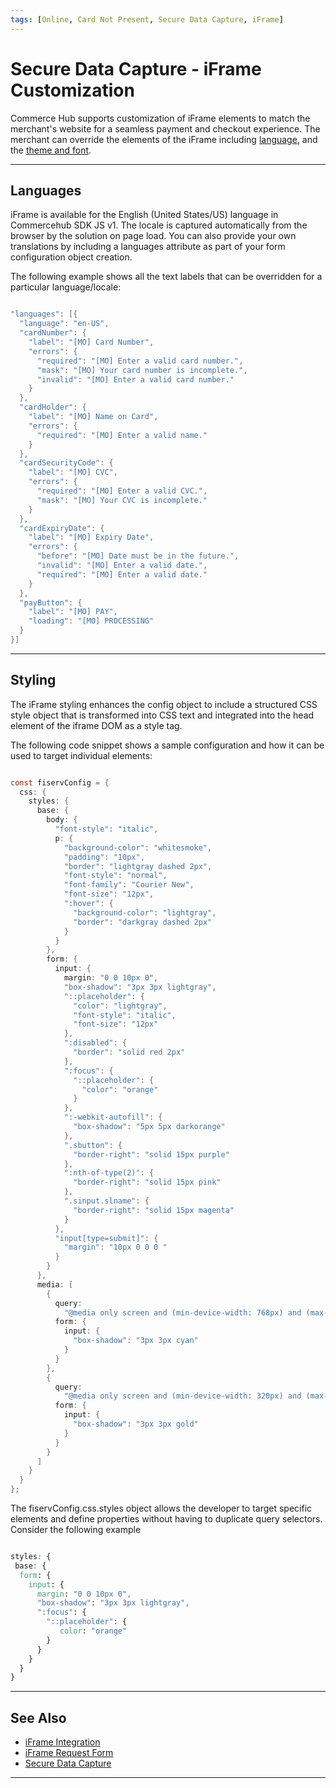 ```yaml
---
tags: [Online, Card Not Present, Secure Data Capture, iFrame]
---
```


# Secure Data Capture - iFrame Customization

Commerce Hub supports customization of iFrame elements to match the merchant's website for a seamless payment and checkout experience. The merchant can override the elements of the iFrame including [language](#languages), and the [theme and font](#theme-and-font).

---

## Languages

iFrame is available for the English (United States/US) language in Commercehub SDK JS v1. The locale is captured automatically from the browser by the solution on page load. You can also provide your own translations by including a languages attribute as part of your form configuration object creation.

The following example shows all the text labels that can be overridden for a particular language/locale:

```java

"languages": [{
  "language": "en-US",
  "cardNumber": {
    "label": "[MO] Card Number",
    "errors": {
      "required": "[MO] Enter a valid card number.",
      "mask": "[MO] Your card number is incomplete.",
      "invalid": "[MO] Enter a valid card number."
    }
  },
  "cardHolder": {
    "label": "[MO] Name on Card",
    "errors": {
      "required": "[MO] Enter a valid name."
    }
  },
  "cardSecurityCode": {
    "label": "[MO] CVC",
    "errors": {
      "required": "[MO] Enter a valid CVC.",
      "mask": "[MO] Your CVC is incomplete."
    }
  },
  "cardExpiryDate": {
    "label": "[MO] Expiry Date",
    "errors": {
      "before": "[MO] Date must be in the future.",
      "invalid": "[MO] Enter a valid date.",
      "required": "[MO] Enter a valid date."
    }
  },
  "payButton": {
    "label": "[MO] PAY",
    "loading": "[MO] PROCESSING"
  }
}]

```

---

## Styling

The iFrame styling enhances the config object to include a structured CSS style object that is transformed into CSS text and integrated into the head element of the iframe DOM as a style tag. 

The following code snippet shows a sample configuration and how it can be used to target individual elements:

```java

const fiservConfig = {
  css: {
    styles: {
      base: {
        body: {
          "font-style": "italic",
          p: {
            "background-color": "whitesmoke",
            "padding": "10px",
            "border": "lightgray dashed 2px",
            "font-style": "normal",
            "font-family": "Courier New",
            "font-size": "12px",
            ":hover": {
              "background-color": "lightgray",
              "border": "darkgray dashed 2px"
            }
          }
        },
        form: {
          input: {
            margin: "0 0 10px 0",
            "box-shadow": "3px 3px lightgray",
            "::placeholder": {
              "color": "lightgray",
              "font-style": "italic",
              "font-size": "12px"
            },
            ":disabled": {
              "border": "solid red 2px"
            },
            ":focus": {
              "::placeholder": {
                "color": "orange"
              }
            },
            ":-webkit-autofill": {
              "box-shadow": "5px 5px darkorange"
            },
            ".sbutton": {
              "border-right": "solid 15px purple"
            },
            ":nth-of-type(2)": {
              "border-right": "solid 15px pink"
            },
            ".sinput.slname": {
              "border-right": "solid 15px magenta"
            }
          },
          "input[type=submit]": {
            "margin": "10px 0 0 0 "
          }
        }
      },
      media: [
        {
          query:
            "@media only screen and (min-device-width: 768px) and (max-device-width: 1024px) and (-webkit-min-device-pixel-ratio: 1)",
          form: {
            input: {
              "box-shadow": "3px 3px cyan"
            }
          }
        },
        {
          query:
            "@media only screen and (min-device-width: 320px) and (max-device-width: 480px) and (-webkit-min-device-pixel-ratio: 2)",
          form: {
            input: {
              "box-shadow": "3px 3px gold"
            }
          }
        }
      ]
    }
  }
};

```

The fiservConfig.css.styles object allows the developer to target specific elements and define properties without having to duplicate query selectors. Consider the following example

```css

styles: {
 base: {
  form: {
    input: {
      margin: "0 0 10px 0",
      "box-shadow": "3px 3px lightgray",
      ":focus": {
        "::placeholder": {
           color: "orange"
        }
      }
    }
  }
}
```
---

## See Also

- [iFrame Integration](?path=docs/Online-Mobile-Digital/Secure-Data-Capture/iFrame-JS/iFrame-JS.md)
- [iFrame Request Form](?path=docs/Online-Mobile-Digital/Secure-Data-Capture/iFrame-JS/iFrame-Request.md)
- [Secure Data Capture](?path=docs/Online-Mobile-Digital/Secure-Data-Capture/Secure-Data-Capture.md)

---
